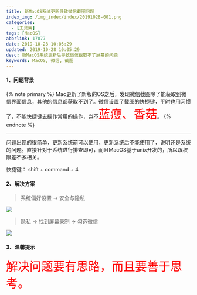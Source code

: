 ```yaml
---
title: 新MacOS系统更新导致微信截图问题
index_img: /img_index/index/20191028-001.png
categories:
  - [工具集]
tags: [MacOS]
abbrlink: 17077
date: 2019-10-28 10:05:29
updated: 2019-10-28 10:05:29
desc: 新MacOS系统更新后导致微信截取不了屏幕的问题
keywords: MacOS, 微信, 截图
---
```

#### 1、问题背景


{% note primary %}
Mac更新了新版的OS之后，发现微信截图除了能获取到微信界面信息，其他的信息都获取不到了。微信设置了截图的快捷键，平时也用习惯了，不能快捷键去操作常用的操作，岂不<font color='red' size=6.5>蓝瘦、香菇</font>。
{% endnote %}

<!--more-->
<hr />

问题出现的很简单，更新系统前可以使用，更新系统后不能使用了，说明还是系统的问题。直接针对于系统进行排查即可，而且MacOS基于unix开发的，所以跟权限差不多相关。

快捷键： shift + command + 4

#### 2、解决方案

> 系统偏好设置 -> 安全与隐私

![](shezhi.png)

> 隐私 -> 找到屏幕录制 -> 勾选微信

![](anquanyuyinsi.png)

#### 3、温馨提示

<font color='red' size=6.5>解决问题要有思路，而且要善于思考。</font>
